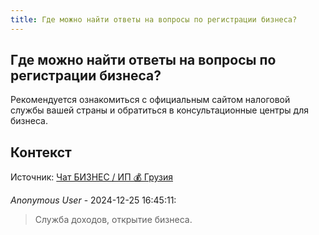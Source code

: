 ```yaml
---
title: Где можно найти ответы на вопросы по регистрации бизнеса?
---
```


## Где можно найти ответы на вопросы по регистрации бизнеса?

Рекомендуется ознакомиться с официальным сайтом налоговой службы вашей страны и обратиться в консультационные центры для бизнеса.

## Контекст

Источник: [Чат БИЗНЕС / ИП 💰 Грузия](https://t.me/ip_ge)

_Anonymous User_ - 2024-12-25 16:45:11:

> Служба доходов, открытие бизнеса.

